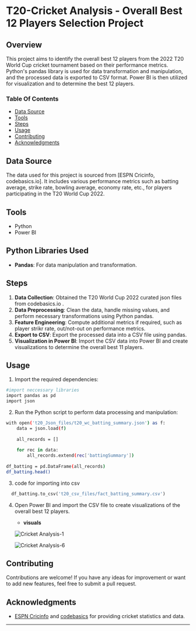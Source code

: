 # T20-Cricket Analysis - Overall Best 12 Players Selection Project


## Overview

This project aims to identify the overall best 12 players from the 2022 T20 World Cup cricket tournament based on their performance metrics. Python's pandas library is used for data transformation and manipulation, and the processed data is exported to CSV format. Power BI is then utilized for visualization and to determine the best 12 players.

### Table Of Contents
  - [Data Source](#data-source)
  - [Tools](#tools)
  - [Steps](#steps)
  - [Usage](#usage)
  - [Contributing](#contributing)
  - [Acknowledgments](#acknowledgments)

## Data Source

The data used for this project is sourced from [ESPN Cricinfo, codebasics.io]. It includes various performance metrics such as batting average, strike rate, bowling average, economy rate, etc., for players participating in the T20 World Cup 2022.

## Tools

- Python 
- Power BI

## Python Libraries Used

- **Pandas**: For data manipulation and transformation.

## Steps

1. **Data Collection**: Obtained the T20 World Cup 2022 curated json files from codebasics.io .
2. **Data Preprocessing**: Clean the data, handle missing values, and perform necessary transformations using Python pandas.
3. **Feature Engineering**: Compute additional metrics if required, such as player strikr rate, out/not-out on performance metrics.
4. **Export to CSV**: Export the processed data into a CSV file using pandas.
5. **Visualization in Power BI**: Import the CSV data into Power BI and create visualizations to determine the overall best 11 players.

## Usage

1. Import the required dependencies:

```bash
#import neccessary libraries
import pandas as pd
import json
```

2. Run the Python script to perform data processing and manipulation:

```bash
with open('t20_Json_files/t20_wc_batting_summary.json') as f:
    data = json.load(f)
    
    all_records = []
    
    for rec in data:
        all_records.extend(rec['battingSummary'])
        
df_batting = pd.DataFrame(all_records)
df_batting.head()
```

3. code for importing into csv
   
 ```python
   df_batting.to_csv('t20_csv_files/fact_batting_summary.csv')
   ```

4. Open Power BI and import the CSV file to create visualizations of the overall best 12 players.

   - **visuals**

   ![Cricket Analysis-1](https://github.com/Gituservaish/T20-Cricket-Analysis-Project/assets/160588103/38d7f9f2-6520-4fd4-9ea7-225af1ec44b0)
   
   ![Cricket Analysis-6](https://github.com/Gituservaish/T20-Cricket-Analysis-Project/assets/160588103/6e273127-1668-4f88-8216-e167147d5f2c)

   

## Contributing

Contributions are welcome! If you have any ideas for improvement or want to add new features, feel free to submit a pull request.


## Acknowledgments

- [ESPN Cricinfo](https://www.espncricinfo.com/) and [codebasics](https://codebasics.io/resources/data-analytics-project-for-beginners) for providing cricket statistics and data.

---
